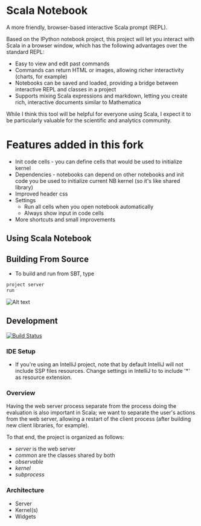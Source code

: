 Scala Notebook
==============

A more friendly, browser-based interactive Scala prompt (REPL).

Based on the IPython notebook project, this project will let you interact with Scala in a browser window, which has the following advantages over the standard REPL:

* Easy to view and edit past commands
* Commands can return HTML or images, allowing richer interactivity (charts, for example)
* Notebooks can be saved and loaded, providing a bridge between interactive REPL and classes in a project
* Supports mixing Scala expressions and markdown, letting you create rich, interactive documents similar to Mathematica

While I think this tool will be helpful for everyone using Scala, I expect it to be particularly valuable for the scientific and analytics community.

Features added in this fork
===========================

* Init code cells - you can define cells that would be used to initialize kernel
* Dependencies - notebooks can depend on other notebooks and init code you be used to initialize current NB kernel (so it's like shared library)
* Improved header css
* Settings
    * Run all cells when you open notebook automatically
    * Always show input in code cells
* More shortcuts and small improvements

Using Scala Notebook
----------------------

## Building From Source
* To build and run from SBT, type

```scala
project server
run
```

![Alt text](http://i.imgur.com/8wnrP34.png)

Development
-----------

[![Build Status](https://secure.travis-ci.org/copumpkin/scala-notebook.png?branch=master)](http://travis-ci.org/copumpkin/scala-notebook)

### IDE Setup

* If you're using an IntelliJ project, note that by default IntelliJ will not include SSP files resources. Change settings in IntelliJ to to include '*' as resource extension.

### Overview

Having the web server process separate from the process doing the evaluation is also important in Scala; we want to separate
the user's actions from the web server, allowing a restart of the client process (after building new client libraries, for example).

To that end, the project is organized as follows:
* *server* is the web server
* *common* are the classes shared by both
* *observable* 
* *kernel*
* *subprocess*


### Architecture

* Server
* Kernel(s)
* Widgets
